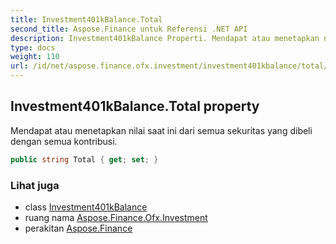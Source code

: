```yaml
---
title: Investment401kBalance.Total
second_title: Aspose.Finance untuk Referensi .NET API
description: Investment401kBalance Properti. Mendapat atau menetapkan nilai saat ini dari semua sekuritas yang dibeli dengan semua kontribusi.
type: docs
weight: 110
url: /id/net/aspose.finance.ofx.investment/investment401kbalance/total/
---
```

## Investment401kBalance.Total property

Mendapat atau menetapkan nilai saat ini dari semua sekuritas yang dibeli dengan semua kontribusi.

```csharp
public string Total { get; set; }
```

### Lihat juga

* class [Investment401kBalance](../)
* ruang nama [Aspose.Finance.Ofx.Investment](../../investment401kbalance/)
* perakitan [Aspose.Finance](../../../)


